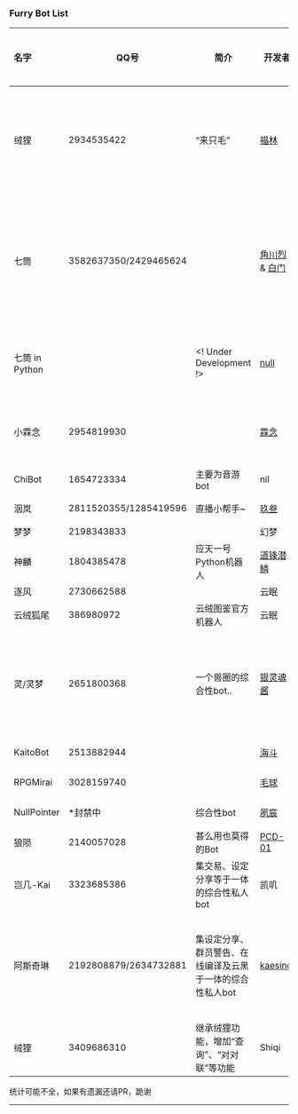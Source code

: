 ### Furry Bot List

| 名字   | QQ号           | 简介                     | 开发者                                    | 开发者的QQ号 | 仓库/站点 |
| :----- | -------------- | ------------------------ | -------------------------------------- | ---------- | -- |
| 绒狸   | 2934535422     | “来只毛”                 | [福林](https://github.com/furleywolf)     | 2111626525 | [开源版仓库](https://github.com/furleywolf/Furbot-Mirai) \| [帮助](https://www.kancloud.cn/furleywolf/furbot/2482928) |
| 七筒   | 3582637350/2429465624 |   | [角川烈](https://github.com/KadokawaR) & [白门](https://github.com/MarbleGateKeeper)| 2955808839 | [开源版仓库](https://github.com/KadokawaR/Chitung-public) \| [本体仓库](https://github.com/KadokawaR/LLT-Bot)|
| 七筒 in Python |        | <! Under Development !>  | [null](https://github.com/nullqwertyuiop)| 1417324298 | [开源版仓库](https://github.com/nullqwertyuiop/Chitung-python) |
| 小霖念 | 2954819930      |                         | [霖念](https://github.com/Little-LinNian) | 2544704967 | [仓库](https://github.com/Little-LinNian/Aworda) \| [帮助](https://linnian.furbot.icu) |
| ChiBot | 1654723334     | 主要为音游bot            | nil                                       | 1240188105 |
| 洇岚   | 2811520355/1285419596 | 直播小帮手~        | [玖叁](https://github.com/colour93)       | 1285419578 | [帮助](https://yinlan.furbot.icu) |
| 梦梦   | 2198343833     |                          | 幻梦                                     | 1374004609 |
| 神麟   | 1804385478     | 应天一号Python机器人     | [道锋潜鳞](https://github.com/Taishang-Penglong) | 3470584974 | [帮助](https://doc.4l2.cn/d/6nvm9486r54tr11uwqh8) |
| 逐风   | 2730662588     |                         | 云眠                                       | 3360996909 |
| 云绒狐尾 | 386980972     | 云绒图鉴官方机器人       | 云眠                                        | 3360996909 | [帮助](http://furbot.cn) |
| 灵/灵梦     | 2651800368    |   一个兽圈的综合性bot.. | [银灵魂酱](https://github.com/yinlinghunjiang)| 1581647952 |[开源版仓库](https://github.com/yinlinghunjiang/Simple-Tranfur-Bot) \| [帮助](https://www.uwpg.xyz/docs)|
| KaitoBot | 2513882944    |    | [海斗](https://github.com/Ishikawa-Kaito) | 435907629 | [仓库](https://github.com/Ishikawa-Kaito/KaitoBot) |
| RPGMirai | 3028159740    |    | [毛球](https://github.com/LittleGreenYuan) | 173799685 | [仓库](https://github.com/LittleGreenYuan/RPGmirai) |
| NullPointer   | \*封禁中 | 综合性bot       | [夙宸](https://github.com/SuChenawa)       | 1306542338 | [帮助](https://sg.lfmemz.ltd/) |
| 狼陨   | 2140057028 | 甚么用也莫得的Bot  | [PCD-01](https://github.com/PCD-01)       | 3074109872 | [帮助](https://fallwolf.furbot.top/) |
| 岂几-Kai | 3323685386 | 集交易、设定分享等于一体的综合性私人bot | 凯叽 | 1512061202 | |
| 阿斯奇琳 | 2192808879/2634732881 | 集设定分享、群员警告、在线编译及云黑于一体的综合性私人bot | [kaesinol](https://github.com/kaixinol) | 3607922630 | [开源版仓库](https://github.com/kaixinol/FurryGarbanzoBot) \| [帮助](https://github.com/kaixinol/FurryGarbanzoBot/tree/main/docs) |
| 绒狸 | 3409686310 | 继承绒狸功能，增加“查询”、“对对联”等功能 | Shiqi | 3056256780 |

统计可能不全，如果有遗漏还请PR，跪谢

----------
